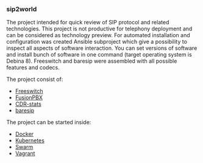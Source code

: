 ### sip2world

The project intended for quick review of SIP protocol and related technologies. This project is not productive for telephony deployment and can be considered as technology preview. For automated installation and configuration was created Ansible subproject which give a possibility to inspect all aspects of software interaction. You can set versions of software and install bunch of software in one command (target operating system is Debina 8). Freeswitch and baresip were assembled with all possible features and codecs. 

The project consist of:  

* [Freeswitch](https://freeswitch.org/)
* [FusionPBX](https://www.fusionpbx.com/)
* [CDR-stats](http://www.cdr-stats.org/)
* [baresip](http://creytiv.com/baresip.html)

The project can be started inside:

* [Docker](https://www.docker.com/)
* [Kubernetes](http://kubernetes.io/)
* [Swarm](https://www.docker.com/products/docker-swarm)
* [Vagrant](https://www.vagrantup.com/)

